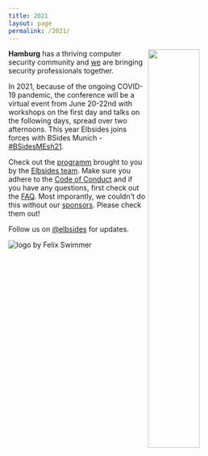 ```yaml
---
title: 2021
layout: page
permalink: /2021/
---
```


<img src="{{ '2021/assets/images/elbsides_teaser_500x500.png' | relative_url}}" align="right" width="45%" >


**Hamburg** has a thriving computer security community and [we](about.html) are bringing security professionals together.

In 2021, because of the ongoing COVID-19 pandemic, the conference will be a virtual event from June 20-22nd with workshops on the first day and talks on the following days, spread over two afternoons.
This year Elbsides joins forces with BSides Munich - [#BSidesMEsh21](https://twitter.com/search?q=%23bsidesmesh21).

Check out the [programm](programm) brought to you by the [Elbsides team](team). Make sure you adhere to the [Code of Conduct](coc) and if you have any questions, first check out the [FAQ](faq). Most imporantly, we couldn't do this without our [sponsors](sponsors). Please check them out!


Follow us on [@elbsides](https://twitter.com/elbsides) for updates.


<img src="{{ '2021/assets/images/BSidesMEsh21 logo.jpg' | relative_url}}" align="center" alt="logo by Felix Swimmer">
